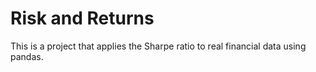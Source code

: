 # Risk and Returns

This is a project that applies the Sharpe ratio to real financial data using pandas.